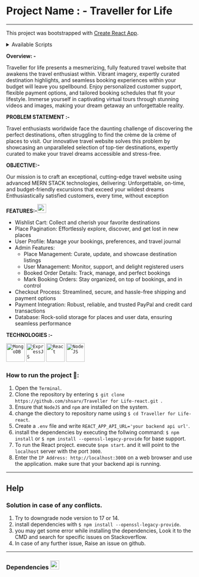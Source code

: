 # **Project Name : - Traveller for Life**


<hr />

This project was bootstrapped with [Create React App](https://github.com/facebook/create-react-app).

<details><summary>Available Scripts</summary>

In the project directory, you can run:

### `npm start`

Runs the app in the development mode.\
Open [http://localhost:3000](http://localhost:3000) to view it in the browser.

The page will reload if you make edits.\
You will also see any lint errors in the console.

### `npm test`

Launches the test runner in the interactive watch mode.\
See the section about [running tests](https://facebook.github.io/create-react-app/docs/running-tests) for more information.

### `npm run build`

Builds the app for production to the `build` folder.\
It correctly bundles React in production mode and optimizes the build for the best performance.
The build is minified and the filenames include the hashes.\
Your app is ready to be deployed!
See the section about [deployment](https://facebook.github.io/create-react-app/docs/deployment) for more information.

</details>

<strong>Overview: -</strong>

Traveller for life presents a mesmerizing, fully featured travel website that awakens the travel enthusiast within. Vibrant imagery, expertly curated destination highlights, and seamless booking experiences within your budget will leave you spellbound. Enjoy personalized customer support, flexible payment options, and tailored booking schedules that fit your lifestyle. Immerse yourself in captivating virtual tours through stunning videos and images, making your dream getaway an unforgettable reality.

<strong>PROBLEM STATEMENT :-</strong>

Travel enthusiasts worldwide face the daunting challenge of discovering the perfect destinations, often struggling to find the crème de la crème of places to visit. Our innovative travel website solves this problem by showcasing an unparalleled selection of top-tier destinations, expertly curated to make your travel dreams accessible and stress-free.

<strong>OBJECTIVE:-</strong>

Our mission is to craft an exceptional, cutting-edge travel website using advanced MERN STACK technologies, delivering: Unforgettable, on-time, and budget-friendly excursions that exceed your wildest dreams Enthusiastically satisfied customers, every time, without exception

<strong>FEATURES:-</strong><img src="https://www.flaticon.com/svg/static/icons/svg/2643/2643513.svg" width="24px">

- Wishlist Cart: Collect and cherish your favorite destinations
- Place Pagination: Effortlessly explore, discover, and get lost in new places
- User Profile: Manage your bookings, preferences, and travel journal
- Admin Features:
  - Place Management: Curate, update, and showcase destination listings
  - User Management: Monitor, support, and delight registered users
  - Booked Order Details: Track, manage, and perfect bookings
  - Mark Booking Orders: Stay organized, on top of bookings, and in control
- Checkout Process: Streamlined, secure, and hassle-free shipping and payment options
- Payment Integration: Robust, reliable, and trusted PayPal and credit card transactions
- Database: Rock-solid storage for places and user data, ensuring seamless performance

**TECHNOLOGIES :-**

<code><img height="50" src="https://www.vectorlogo.zone/logos/mongodb/mongodb-ar21.svg" title="MongoDB"></code>
<code><img height="50" src="https://www.vectorlogo.zone/logos/expressjs/expressjs-ar21.svg" title="ExpressJS"></code>
<code><img height="50" src="https://www.vectorlogo.zone/logos/reactjs/reactjs-ar21.svg" title="React"></code>
<code><img height="50" src="https://www.vectorlogo.zone/logos/nodejs/nodejs-ar21.svg" title="NodeJS"></code>

### How to run the project 🚀:

1. Open the `Terminal`.
2. Clone the repository by entering `$ git clone https://github.com/shsarv/Traveller for Life-react.git `.
3. Ensure that `NodeJS` and `npm` are installed on the system.
4. change the diectory to repository name using `$ cd Traveller for Life-react`.
5. Create a `.env` file and write `REACT_APP_API_URL='your backend api url'`.
6. install the dependencies by executing the follwing command: `$ npm install` or `$ npm install --openssl-legacy-provide` for base support.
7. To run the React project. execute `$npm start`. and it will point to the `localhost` server with the port `3000`.
8. Enter the `IP Address: http://localhost:3000` on a web browser and use the application. make sure that your backend api is running.

---

## Help

### Solution in case of any conflicts.

1. Try to downgrade node version to 17 or 14.
2. install dependencies with `$ npm install --openssl-legacy-provide`.
3. you may get some error while installing the dependencies, Look it to the CMD and search for specific issues on Stackoverflow.
4. In case of any further issue, Raise an issue on github.

---

### Dependencies <img src="https://www.flaticon.com/svg/static/icons/svg/2621/2621122.svg" width="24px">
